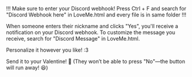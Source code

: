!!! Make sure to enter your Discord webhook! Press Ctrl + F and search for "Discord Webhook here" in LoveMe.html and every file is in same folder !!!

When someone enters their nickname and clicks "Yes", you'll receive a notification on your Discord webhook. To customize the message you receive, search for "Discord Message" in LoveMe.html.

Personalize it however you like! :3

Send it to your Valentine! 💖 (They won’t be able to press "No"—the button will run away! 😆)
